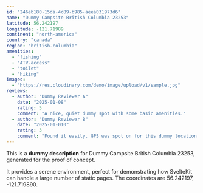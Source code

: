 ```yaml
---
id: "246eb180-15da-4c89-b985-aeea031973d6"
name: "Dummy Campsite British Columbia 23253"
latitude: 56.242197
longitude: -121.71989
continent: "north-america"
country: "canada"
region: "british-columbia"
amenities:
  - "fishing"
  - "ATV-access"
  - "toilet"
  - "hiking"
images:
  - "https://res.cloudinary.com/demo/image/upload/v1/sample.jpg"
reviews:
  - author: "Dummy Reviewer A"
    date: "2025-01-08"
    rating: 5
    comment: "A nice, quiet dummy spot with some basic amenities."
  - author: "Dummy Reviewer B"
    date: "2025-01-010"
    rating: 3
    comment: "Found it easily. GPS was spot on for this dummy location."
---
```


This is a **dummy description** for Dummy Campsite British Columbia 23253, generated for the proof of concept.

It provides a serene environment, perfect for demonstrating how SvelteKit can handle a large number of static pages. The coordinates are 56.242197, -121.719890.
